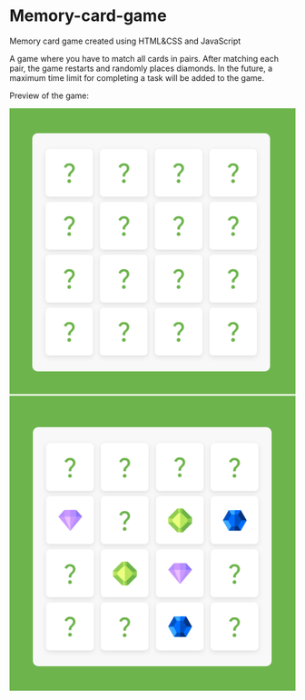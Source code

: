 # Memory-card-game
Memory card game created using HTML&amp;CSS and JavaScript

A game where you have to match all cards in pairs. After matching each pair, the game restarts and randomly places diamonds. 
In the future, a maximum time limit for completing a task will be added to the game.

Preview of the game: 

<img src="https://github.com/natzxn/Memory-card-game/blob/main/images/preview.PNG?raw=true" alt=preview1>

<img src="https://github.com/natzxn/Memory-card-game/blob/main/images/preview2.PNG?raw=true" alt=preview2>
 

